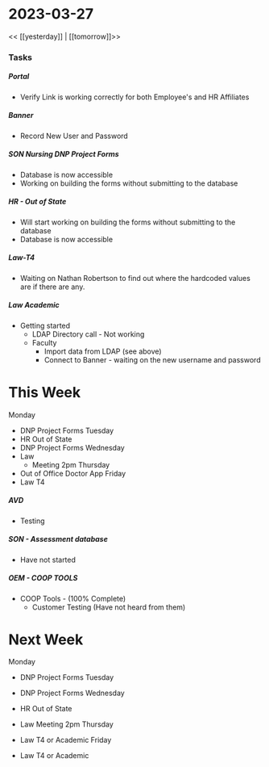 # 2023-03-27
<< [[yesterday]] | [[tomorrow]]>>
### Tasks
##### Portal
-  Verify Link is working correctly for both Employee's and HR Affiliates

##### Banner
- Record New User and Password

##### SON Nursing DNP Project Forms
- Database is now accessible
- Working on building the forms without submitting to the database

##### HR - Out of State
- Will start working on building the forms without submitting to the database
- Database  is now accessible

##### Law-T4 
- Waiting on Nathan Robertson to find out where the hardcoded values are if there are any.

##### Law Academic 
- Getting started
  - LDAP Directory call - Not working
  - Faculty
    - Import data from LDAP (see above)
    - Connect to Banner - waiting on the new username and password

# This Week
Monday 
- DNP Project Forms
Tuesday 
- HR Out of State
- DNP Project Forms
Wednesday 
- Law  
  - Meeting 2pm
Thursday 
- Out of Office Doctor App
Friday 
- Law T4 


##### AVD 
- Testing
##### SON - Assessment database 
- Have not started
##### OEM - COOP TOOLS
   - COOP Tools -  (100% Complete)
     -   Customer Testing (Have not heard from them)

# Next Week
Monday 
- DNP Project Forms
Tuesday 

- DNP Project Forms
Wednesday 
- HR Out of State
- Law  Meeting 2pm
Thursday 
- Law T4 or Academic
Friday 
- Law T4  or Academic
